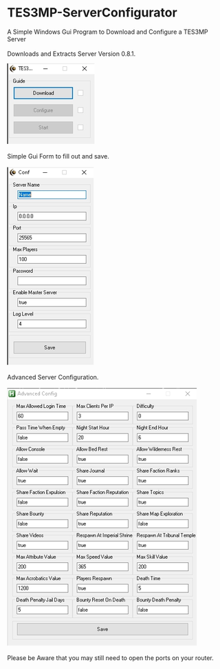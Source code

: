 # TES3MP-ServerConfigurator
A Simple Windows Gui Program to Download and Configure a TES3MP Server<br><br>
Downloads and Extracts Server Version 0.8.1.

![alt text](https://github.com//Xatmo980/TES3MP-ServerConfigurator/blob/main/1.jpg?raw=true)<br><br>
Simple Gui Form to fill out and save.<br><br>
![alt text](https://github.com//Xatmo980/TES3MP-ServerConfigurator/blob/main/2.jpg?raw=true)<br><br>
Advanced Server Configuration.<br><br>
![alt text](https://github.com//Xatmo980/TES3MP-ServerConfigurator/blob/main/3.jpg?raw=true)<br><br>
Please be Aware that you may still need to open the ports on your router.
